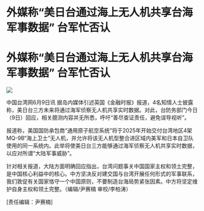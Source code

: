 # 外媒称“美日台通过海上无人机共享台海军事数据” 台军忙否认

# 外媒称“美日台通过海上无人机共享台海军事数据” 台军忙否认

![](https://inews.gtimg.com/newsapp_bt/0/15804420649/1000)

中国台湾网6月9日讯
据岛内媒体引述英国《金融时报》报道，4名知情人士披露称，美日台三方未来将通过海军侦察无人机共享实时数据。对此，台防务部门今日（9日）回应，相关臆测内容并无所悉，呼吁“善尽查证责任，避免误导视听”。

报道称，美国国防承包商“通用原子航空系统”将于2025年开始交付台湾地区4架MQ-9B“海上卫士”无人机，并允许将该无人机型整合进区域内美军和日本自卫队使用的同一系统内。此举将使美日台三方能够通过海军侦察无人机共享实时数据，以应对所谓“大陆军事威胁”。

针对相关报道，大陆方面明确回应指出，台湾问题事关中国国家主权和领土完整，是中国核心利益中的核心。中方坚决反对建交国与台湾开展任何形式的军事联系，我们敦促有关国家恪守一个中国原则，不要制造台海局势紧张因素。中方将坚定维护自身主权和领土完整。（编辑/尹赛楠
审校/李柏涛）

[责任编辑：尹赛楠]


